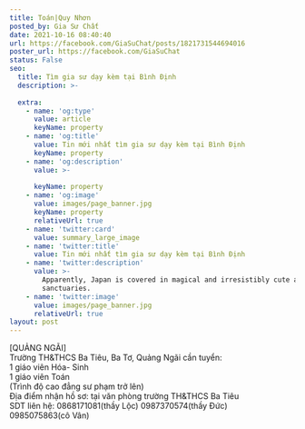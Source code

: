```yaml
---
title: Toán|Quy Nhơn
posted_by: Gia Sư Chất
date: 2021-10-16 08:40:40
url: https://facebook.com/GiaSuChat/posts/1821731544694016
poster_url: https://facebook.com/GiaSuChat
status: False
seo:
  title: Tìm gia sư dạy kèm tại Bình Định
  description: >-
    
  extra:
    - name: 'og:type'
      value: article
      keyName: property
    - name: 'og:title'
      value: Tin mới nhất tìm gia sư dạy kèm tại Bình Định
      keyName: property
    - name: 'og:description'
      value: >-
        
      keyName: property
    - name: 'og:image'
      value: images/page_banner.jpg
      keyName: property
      relativeUrl: true
    - name: 'twitter:card'
      value: summary_large_image
    - name: 'twitter:title'
      value: Tin mới nhất tìm gia sư dạy kèm tại Bình Định
    - name: 'twitter:description'
      value: >-
        Apparently, Japan is covered in magical and irresistibly cute animal
        sanctuaries.
    - name: 'twitter:image'
      value: images/page_banner.jpg
      relativeUrl: true
layout: post
---
```

[QUẢNG NGÃI]<br>Trường TH&THCS Ba Tiêu, Ba Tơ, Quảng Ngãi cần tuyển:<br>1 giáo viên Hóa- Sinh<br>1 giáo viên Toán<br>(Trình độ cao đẳng sư phạm trở lên)<br>Địa điểm nhận hồ sơ: tại văn phòng trường TH&THCS Ba Tiêu<br>SDT liên hệ: 0868171081(thầy Lộc) 0987370574(thầy Đức)<br>0985075863(cô Vân)
